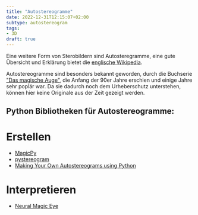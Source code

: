 ```yaml
---
title: "Autostereogramme"
date: 2022-12-31T12:15:07+02:00
subtype: autostereogram
tags:
- 3D
draft: true
---
```


Eine weitere Form von Sterobildern sind Autosteregramme, eine gute Übersicht und Erklärung bietet die [englische Wikipedia](https://en.wikipedia.org/wiki/Autostereogram).

Autostereogramme sind besonders bekannt geworden, durch die Buchserie ["Das magische Auge"](https://de.wikipedia.org/wiki/Das_Magische_Auge), die Anfang der 90er Jahre erschien und einige Jahre sehr poplär war. Da sie dadurch noch dem Urheberschutz unterstehen, können hier keine Originale aus der Zeit gezeigt werden.


## Python Bibliotheken für Autostereogramme:
# Erstellen
 * [MagicPy](https://github.com/synesthesiam/magicpy)
 * [pystereogram](https://github.com/yxiao1996/pystereogram)
 * [Making Your Own Autostereograms using Python](https://flothesof.github.io/making-stereograms-Python.html)

# Interpretieren
 * [Neural Magic Eye](https://github.com/jiupinjia/neural-magic-eye)
